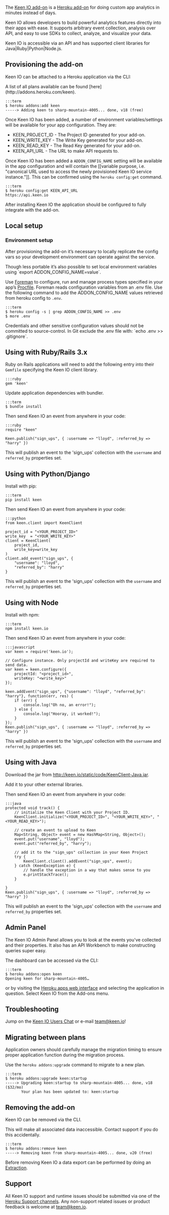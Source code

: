 The [Keen IO add-on](http://addons.heroku.com/keen) is a [Heroku add-on](http://addons.heroku.com) for doing custom app analytics in minutes instead of days.

Keen IO allows developers to build powerful analytics features directly into their apps with ease. It supports arbitrary event collection, analysis over API, and easy to use SDKs to collect, analyze, and visualize your data.

Keen IO is accessible via an API and has supported client libraries for Java|Ruby|Python|Node.js.

## Provisioning the add-on

Keen IO can be attached to a Heroku application via the CLI:

<div class="callout" markdown="1">
A list of all plans available can be found [here](http://addons.heroku.com/keen).
</div>

    :::term
    $ heroku addons:add keen
    -----> Adding keen to sharp-mountain-4005... done, v18 (free)

Once Keen IO has been added, a number of environment variables/settings will be available for your app configuration. They are:

+ KEEN_PROJECT_ID - The Project ID generated for your add-on.
+ KEEN_WRITE_KEY - The Write Key generated for your add-on.
+ KEEN_READ_KEY - The Read Key generated for your add-on.
+ KEEN_API_URL - The URL to make API requests to.

Once Keen IO has been added a `ADDON_CONFIG_NAME` setting will be available in the app configuration and will contain the [[variable purpose, i.e. "canonical URL used to access the newly provisioned Keen IO service instance."]]. This can be confirmed using the `heroku config:get` command.

    :::term
    $ heroku config:get KEEN_API_URL
    https://api.keen.io

After installing Keen IO the application should be configured to fully integrate with the add-on.

## Local setup

### Environment setup

After provisioning the add-on it’s necessary to locally replicate the config vars so your development environment can operate against the service.

<div class="callout" markdown="1">
Though less portable it’s also possible to set local environment variables using `export ADDON_CONFIG_NAME=value`.
</div>

Use [Foreman](config-vars#local-setup) to configure, run and manage process types specified in your app’s [Procfile](procfile). Foreman reads configuration variables from an .env file. Use the following command to add the ADDON_CONFIG_NAME values retrieved from heroku config to `.env`.

    :::term
    $ heroku config -s | grep ADDON_CONFIG_NAME >> .env
    $ more .env

<p class="warning" markdown="1">
Credentials and other sensitive configuration values should not be committed to source-control. In Git exclude the .env file with: `echo .env >> .gitignore`.
</p>

## Using with Ruby/Rails 3.x

Ruby on Rails applications will need to add the following entry into their `Gemfile` specifying the Keen IO client library.

    :::ruby
    gem 'keen'

Update application dependencies with bundler.

    :::term
    $ bundle install

Then send Keen IO an event from anywhere in your code:

    :::ruby
    require "keen"

    Keen.publish("sign_ups", { :username => "lloyd", :referred_by => "harry" })

This will publish an event to the 'sign_ups' collection with the `username` and `referred_by` properties set.

## Using with Python/Django

Install with pip:

    :::term
    pip install keen

Then send Keen IO an event from anywhere in your code:

    :::python
    from keen.client import KeenClient

    project_id = "<YOUR_PROJECT_ID>"
    write_key  = "<YOUR_WRITE_KEY>"
    client = KeenClient(
        project_id, 
        write_key=write_key
    )
    client.add_event("sign_ups", {
        "username": "lloyd",
        "referred_by": "harry"
    }

This will publish an event to the 'sign_ups' collection with the `username` and `referred_by` properties set.

## Using with Node

Install with npm:

    :::term
    npm install keen.io

Then send Keen IO an event from anywhere in your code:

    :::javascript
    var keen = require('keen.io');

    // Configure instance. Only projectId and writeKey are required to send data.
    var keen = keen.configure({
        projectId: "<project_id>",
        writeKey: "<write_key>"
    });

    keen.addEvent("sign_ups", {"username": "lloyd", "referred_by": "harry"}, function(err, res) {
        if (err) {
            console.log("Oh no, an error!");
        } else {
            console.log("Hooray, it worked!");
        }
    });
    Keen.publish("sign_ups", { :username => "lloyd", :referred_by => "harry" })

This will publish an event to the 'sign_ups' collection with the `username` and `referred_by` properties set.

## Using with Java

Download the jar from http://keen.io/static/code/KeenClient-Java.jar.

Add it to your other external libraries.

Then send Keen IO an event from anywhere in your code:

    :::java
    protected void track() {
        // initialize the Keen Client with your Project ID.
        KeenClient.initialize("<YOUR_PROJECT_ID>", "<YOUR_WRITE_KEY>", "<YOUR_READ_KEY>");

        // create an event to upload to Keen
        Map<String, Object> event = new HashMap<String, Object>();
        event.put("username", "lloyd");
        event.put("referred_by", "harry");

        // add it to the "sign_ups" collection in your Keen Project
        try {
            KeenClient.client().addEvent("sign_ups", event);
        } catch (KeenException e) {
            // handle the exception in a way that makes sense to you
            e.printStackTrace();
        }

    }
    Keen.publish("sign_ups", { :username => "lloyd", :referred_by => "harry" })

This will publish an event to the 'sign_ups' collection with the `username` and `referred_by` properties set.

## Admin Panel

The Keen IO Admin Panel allows you to look at the events you've collected and their properties. It also has an API Workbench to make constructing queries super easy.

The dashboard can be accessed via the CLI:

    :::term
    $ heroku addons:open keen
    Opening keen for sharp-mountain-4005…

or by visiting the [Heroku apps web interface](http://heroku.com/myapps) and selecting the application in question. Select Keen IO from the Add-ons menu.

## Troubleshooting

Jump on the [Keen IO Users Chat](http://users.keen.io) or e-mail team@keen.io!

## Migrating between plans

<div class="note" markdown="1">Application owners should carefully manage the migration timing to ensure proper application function during the migration process.</div>

Use the `heroku addons:upgrade` command to migrate to a new plan.

    :::term
    $ heroku addons:upgrade keen:startup
    -----> Upgrading keen:startup to sharp-mountain-4005... done, v18 ($32/mo)
           Your plan has been updated to: keen:startup

## Removing the add-on

Keen IO can be removed via the  CLI.

<div class="warning" markdown="1">This will make all associated data inaccessible. Contact support if you do this accidentally.</div>

    :::term
    $ heroku addons:remove keen
    -----> Removing keen from sharp-mountain-4005... done, v20 (free)

Before removing Keen IO a data export can be performed by doing an [Extraction](https://keen.io/docs/data-analysis/extractions/).

## Support

All Keen IO support and runtime issues should be submitted via one of the [Heroku Support channels](support-channels). Any non-support related issues or product feedback is welcome at team@keen.io.
